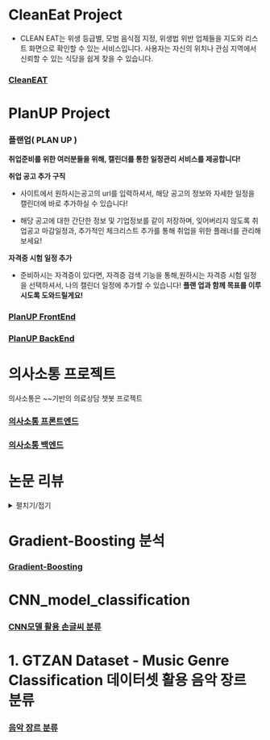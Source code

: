 # CleanEat Project
* CLEAN EAT는 위생 등급별, 모범 음식점 지정, 위생법 위반 업체들을 지도와 리스트 화면으로 확인할 수 있는 서비스입니다. 사용자는 자신의 위치나 관심 지역에서 신뢰할 수 있는 식당을 쉽게 찾을 수 있습니다.

### [CleanEAT](https://github.com/Songysp/CleanEat-webproject)

# PlanUP Project
### 플랜업( PLAN UP )
**취업준비를 위한 여러분들을 위해, 캘린더를 통한 일정관리 서비스를 제공합니다!**

**취업 공고 추가 구직** 
  * 사이트에서 원하시는공고의 url를 입력하셔서, 해당 공고의 정보와 자세한 일정을 캘린더에 바로 추가하실 수 있습니다!

  * 해당 공고에 대한 간단한 정보 및 기업정보를 같이 저장하며, 잊어버리지 않도록 취업공고 마감일정과, 추가적인 체크리스트 추가를 통해 취업을 위한 플래너를 관리해보세요!

**자격증 시험 일정 추가**

  * 준비하시는 자격증이 있다면, 자격증 검색 기능을 통해,원하시는 자격증 시험 일정을 선택하셔서, 나의 캘린더 일정에 추가할 수 있습니다!
**플랜 업과 함께 목표를 이루시도록 도와드릴게요!**
### [PlanUP FrontEnd](https://github.com/Songysp/PlanUP_frontend)
### [PlanUP BackEnd](https://github.com/Songysp/PlanUP_backend)

# 의사소통 프로젝트
의사소통은 ~~기반의 의료상담 챗봇 프로젝트

### [의사소통 프론트엔드](https://github.com/Songysp/DoctorChat_frontend)
### [의사소통 백엔드](https://github.com/Songysp/DoctorChat_BackEnd)

# 논문 리뷰


<details>
  <summary>펼치기/접기</summary>
  
  ### BPE (Byte Pair Encoding)
  Neural Machine Translation of Rare Words with Subword Units
  
  [리뷰](https://github.com/Songysp/paper/blob/main/BPE.ipynb)
  
  ### Sequence to Sequence
  Sequence to Sequence Learning with Neural Networks
  
  [리뷰](https://github.com/Songysp/paper/blob/main/Seq%202%20Seq.ipynb)
  
  ### WordPiece Tokenizer
  Google’s Neural Machine Translation System: Bridging the Gap between Human and Machine Translation
  
  [리뷰](https://github.com/Songysp/paper/blob/main/WordPiece%20Tokenizer.ipynb)

</details>


# Gradient-Boosting 분석
### [Gradient-Boosting](https://github.com/Songysp/Gradient-Boosting)

# CNN_model_classification
### [CNN모델 활용 손글씨 분류](https://github.com/Songysp/Gradient-Boosting/blob/main/%EA%B3%BC%EC%A0%9C2_ing.ipynb)

# **1. GTZAN Dataset - Music Genre Classification 데이터셋 활용 음악 장르 분류**
### [음악 장르 분류](https://github.com/Songysp/Music-Genre-Classification.io/blob/main/%EC%9D%8C%EC%95%85%EC%9E%A5%EB%A5%B4%20%EB%B6%84%EB%A5%98%ED%95%98%EA%B8%B0.ipynb)

